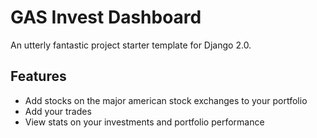 # GAS Invest Dashboard

An utterly fantastic project starter template for Django 2.0.

## Features
- Add stocks on the major american stock exchanges to your portfolio
- Add your trades
- View stats on your investments and portfolio performance
